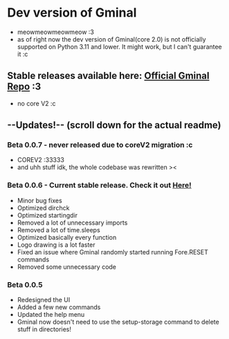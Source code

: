 # Dev version of Gminal
- meowmeowmeowmeow :3
- as of right now the dev version of Gminal(core 2.0) is not officially supported on Python 3.11 and lower. It might work, but I can't guarantee it :c


## Stable releases available here: [Official Gminal Repo](https://www.github.com/ItzFimes/Gminal) :3
 - no core V2 :c

## --Updates!-- (scroll down for the actual readme)
### Beta 0.0.7 - never released due to coreV2 migration :c
- COREV2 :33333
- and uhh stuff idk, the whole codebase was rewritten ><

### Beta 0.0.6  - Current stable release. Check it out [Here!](https://github.com/ItzFimes/Gminal)
- Minor bug fixes
- Optimized dirchck
- Optimized startingdir
- Removed a lot of unnecessary imports
- Removed a lot of time.sleeps
- Optimized basically every function
- Logo drawing is a lot faster
- Fixed an issue where Gminal randomly started running Fore.RESET commands
- Removed some unnecessary code

### Beta 0.0.5
- Redesigned the UI
- Added a few new commands
- Updated the help menu
- Gminal now doesn't need to use the setup-storage command to delete stuff in directories!

